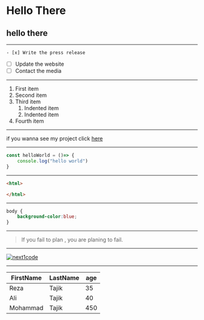 # Hello There
## hello there

___

	- [x] Write the press release
- [ ] Update the website
- [ ] Contact the media

___


1. First item
2. Second item
3. Third item
    1. Indented item
    2. Indented item
4. Fourth item

---
if you wanna see my project click [here](https://javadmircale.github.io/test-repo1/)

---
```javascript
const helloWorld = ()=> {
    console.log("hello world")
}
```
---
```html
<html>

</html>
```

---
```css
body {
    background-color:blue;
}
```

---
> If you fail to plan , you are planing to fail.

---
[![next1code](https://next1code.ir/wp-content/uploads/2023/11/redux-course-cover-1.jpg "next1code")](https://next1code.ir/)

---
| FirstName | LastName | age |
| ----------- | ----------- |--------|
| Reza | Tajik |35|
| Ali | Tajik |40|
| Mohammad | Tajik |450|

